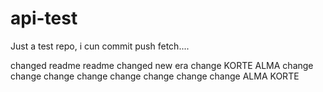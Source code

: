 api-test
========

Just a test repo, i cun commit push fetch....

changed readme
readme changed
new era
change
KORTE
ALMA
change
change
change
change
change
change
change
change
ALMA
KORTE
